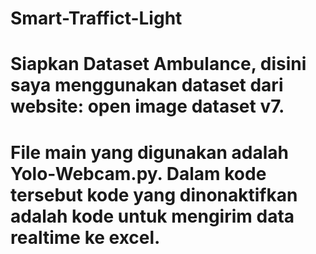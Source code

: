 # Smart-Traffict-Light

# Siapkan Dataset Ambulance, disini saya menggunakan dataset dari website: open image dataset v7.
# File main yang digunakan adalah Yolo-Webcam.py. Dalam kode tersebut kode yang dinonaktifkan adalah kode untuk mengirim data realtime ke excel.
